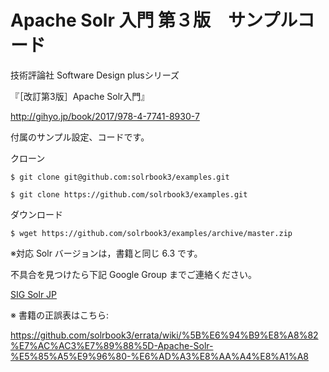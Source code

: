 # Apache Solr 入門 第３版　サンプルコード

技術評論社 Software Design plusシリーズ

『［改訂第3版］Apache Solr入門』

http://gihyo.jp/book/2017/978-4-7741-8930-7

付属のサンプル設定、コードです。

クローン

```
$ git clone git@github.com:solrbook3/examples.git
```

```
$ git clone https://github.com/solrbook3/examples.git
```

ダウンロード

```
$ wget https://github.com/solrbook3/examples/archive/master.zip
```

※対応 Solr バージョンは，書籍と同じ 6.3 です。

不具合を見つけたら下記 Google Group までご連絡ください。

[SIG Solr JP](https://groups.google.com/forum/?hl=ja#!forum/sig-solr-jp)

※ 書籍の正誤表はこちら: 

https://github.com/solrbook3/errata/wiki/%5B%E6%94%B9%E8%A8%82%E7%AC%AC3%E7%89%88%5D-Apache-Solr-%E5%85%A5%E9%96%80-%E6%AD%A3%E8%AA%A4%E8%A1%A8
